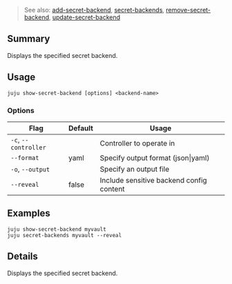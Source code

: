 > See also: [add-secret-backend](#add-secret-backend), [secret-backends](#secret-backends), [remove-secret-backend](#remove-secret-backend), [update-secret-backend](#update-secret-backend)

## Summary
Displays the specified secret backend.

## Usage
```juju show-secret-backend [options] <backend-name>```

### Options
| Flag | Default | Usage |
| --- | --- | --- |
| `-c`, `--controller` |  | Controller to operate in |
| `--format` | yaml | Specify output format (json&#x7c;yaml) |
| `-o`, `--output` |  | Specify an output file |
| `--reveal` | false | Include sensitive backend config content |

## Examples

    juju show-secret-backend myvault
    juju secret-backends myvault --reveal


## Details

Displays the specified secret backend.



